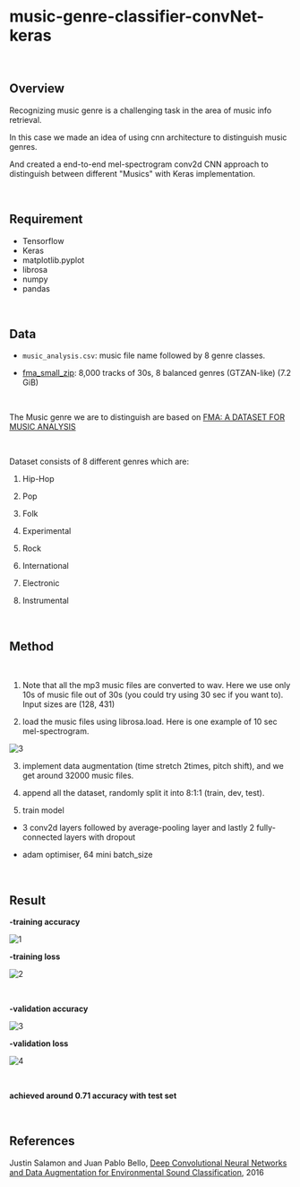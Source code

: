 # music-genre-classifier-convNet-keras

</br>

## Overview

Recognizing music genre is a challenging task in the area of music info retrieval. 

In this case we made an idea of using cnn architecture to distinguish music genres. 

And created a end-to-end mel-spectrogram conv2d CNN approach to distinguish between different "Musics" with Keras implementation.

</br>

## Requirement

  * Tensorflow
  * Keras
  * matplotlib.pyplot
  * librosa
  * numpy
  * pandas

</br>

## Data

* `music_analysis.csv`: music file name followed by 8 genre classes.

* [fma_small_zip](https://os.unil.cloud.switch.ch/fma/fma_small.zip): 8,000 tracks of 30s, 8 balanced genres (GTZAN-like) (7.2 GiB)

</br>

The Music genre we are to distinguish are based on [FMA: A DATASET FOR MUSIC ANALYSIS](https://github.com/mdeff/fma)

</br>

Dataset consists of 8 different genres which are:

1. Hip-Hop

2. Pop

3. Folk

4. Experimental

5. Rock

6. International

7. Electronic

8. Instrumental

</br>

## Method

</br>

1. Note that all the mp3 music files are converted to wav. Here we use only 10s of music file out of 30s (you could try using 30 sec if you want to). Input sizes are (128, 431)

2. load the music files using librosa.load. Here is one example of 10 sec mel-spectrogram.

![3](https://user-images.githubusercontent.com/40786348/45913154-84e0c780-be68-11e8-822f-446b3d8334d0.PNG)

3. implement data augmentation (time stretch 2times, pitch shift), and we get around 32000 music files.

4. append all the dataset, randomly split it into 8:1:1 (train, dev, test).

5. train model 

 * 3 conv2d layers followed by average-pooling layer and lastly 2 fully-connected layers with dropout

 * adam optimiser, 64 mini batch_size

</br>

## Result

**-training accuracy**

![1](https://user-images.githubusercontent.com/40786348/46267570-ae88a580-c570-11e8-983f-e2dece209b18.PNG)

**-training loss**

![2](https://user-images.githubusercontent.com/40786348/46267575-b1839600-c570-11e8-81ee-bcb151f6e55c.PNG)

</br>

**-validation accuracy**

![3](https://user-images.githubusercontent.com/40786348/46267576-b34d5980-c570-11e8-8fea-da47b3df3ccc.PNG)

**-validation loss**

![4](https://user-images.githubusercontent.com/40786348/46267578-b5171d00-c570-11e8-90e8-525fb6bdf92c.PNG)

</br>

**achieved around 0.71 accuracy with test set**

</br>

## References

Justin Salamon and Juan Pablo Bello, [Deep Convolutional Neural Networks and Data Augmentation for Environmental Sound Classification](https://arxiv.org/pdf/1608.04363.pdf), 2016

